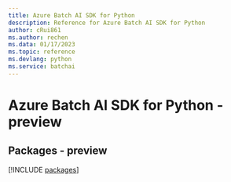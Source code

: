 ```yaml
---
title: Azure Batch AI SDK for Python
description: Reference for Azure Batch AI SDK for Python
author: cRui861
ms.author: rechen
ms.data: 01/17/2023
ms.topic: reference
ms.devlang: python
ms.service: batchai
---
```

# Azure Batch AI SDK for Python - preview
## Packages - preview
[!INCLUDE [packages](batch-ai-index.md)]